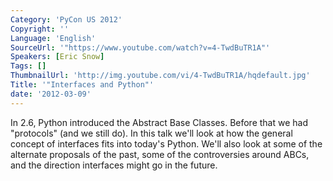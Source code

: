 ```yaml
---
Category: 'PyCon US 2012'
Copyright: ''
Language: 'English'
SourceUrl: '"https://www.youtube.com/watch?v=4-TwdBuTR1A"'
Speakers: [Eric Snow]
Tags: []
ThumbnailUrl: 'http://img.youtube.com/vi/4-TwdBuTR1A/hqdefault.jpg'
Title: '"Interfaces and Python"'
date: '2012-03-09'
---
```

In 2.6, Python introduced the Abstract Base Classes. Before that we had
"protocols" (and we still do). In this talk we'll look at how the general
concept of interfaces fits into today's Python. We'll also look at some of the
alternate proposals of the past, some of the controversies around ABCs, and
the direction interfaces might go in the future.

